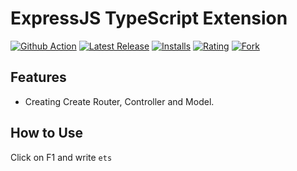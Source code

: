 # ExpressJS TypeScript Extension

[![Github Action](https://img.shields.io/badge/GitHub_Actions-success-success.svg?logo=github&logoColor=white)](https://github.com/panelssh/ets-extension)
[![Latest Release](https://vsmarketplacebadge.apphb.com/version-short/panelssh.ets-extension.svg)](https://marketplace.visualstudio.com/items?itemName=panelssh.ets-extension)
[![Installs](https://vsmarketplacebadge.apphb.com/installs/panelssh.ets-extension.svg)](https://marketplace.visualstudio.com/items?itemName=panelssh.ets-extension)
[![Rating](https://vsmarketplacebadge.apphb.com/rating-short/panelssh.ets-extension.svg)](https://marketplace.visualstudio.com/items?itemName=panelssh.ets-extension#review-details)
[![Fork](https://img.shields.io/github/forks/panelssh/ets-extension.svg)](https://github.com/panelssh/ets-extension)

## Features

- Creating Create Router, Controller and Model.

## How to Use

Click on F1 and write `ets`
